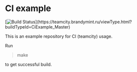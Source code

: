 # CI example

[![Build Status](https://teamcity.brandymint.ru/app/rest/builds/aggregated/strob:(buildType:(id:CiExample_Master))/statusIcon.svg)](https://teamcity.brandymint.ru/viewType.html?buildTypeId=CiExample_Master)

This is an example repository for CI (teamcity) usage.

Run

> make

to get successful build.
